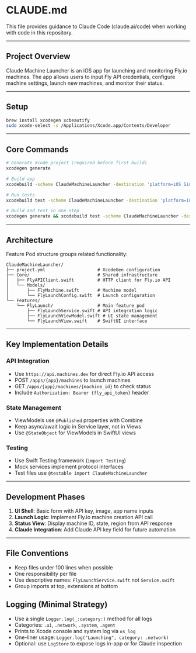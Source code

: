 # CLAUDE.md

This file provides guidance to Claude Code (claude.ai/code) when working with code in this repository.

---

## Project Overview

Claude Machine Launcher is an iOS app for launching and monitoring Fly.io machines. The app allows users to input Fly API credentials, configure machine settings, launch new machines, and monitor their status.

---

## Setup

```bash
brew install xcodegen xcbeautify
sudo xcode-select -s /Applications/Xcode.app/Contents/Developer
```

---

## Core Commands

```bash
# Generate Xcode project (required before first build)
xcodegen generate

# Build app
xcodebuild -scheme ClaudeMachineLauncher -destination 'platform=iOS Simulator,name=iPhone 16' | xcbeautify --quieter

# Run tests
xcodebuild test -scheme ClaudeMachineLauncher -destination 'platform=iOS Simulator,name=iPhone 16' | xcbeautify --quieter

# Build and test in one step
xcodegen generate && xcodebuild test -scheme ClaudeMachineLauncher -destination 'platform=iOS Simulator,name=iPhone 16' | xcbeautify --quieter
```

---

## Architecture

Feature Pod structure groups related functionality:

```
ClaudeMachineLauncher/
├── project.yml                    # XcodeGen configuration
├── Core/                          # Shared infrastructure
│   ├── FlyAPIClient.swift         # HTTP client for Fly.io API
│   └── Models/
│       ├── FlyMachine.swift       # Machine model
│       └── FlyLaunchConfig.swift  # Launch configuration
└── Features/
    └── FlyLaunch/                 # Main feature pod
        ├── FlyLaunchService.swift # API integration logic
        ├── FlyLaunchViewModel.swift # UI state management
        └── FlyLaunchView.swift    # SwiftUI interface
```

---

## Key Implementation Details

### API Integration
- Use `https://api.machines.dev` for direct Fly.io API access
- POST `/apps/{app}/machines` to launch machines
- GET `/apps/{app}/machines/{machine_id}` to check status
- Include `Authorization: Bearer {fly_api_token}` header

### State Management
- ViewModels use `@Published` properties with Combine
- Keep async/await logic in Service layer, not in Views
- Use `@StateObject` for ViewModels in SwiftUI views

### Testing
- Use Swift Testing framework (`import Testing`)
- Mock services implement protocol interfaces
- Test files use `@testable import ClaudeMachineLauncher`

---

## Development Phases

1. **UI Shell**: Basic form with API key, image, app name inputs
2. **Launch Logic**: Implement Fly.io machine creation API call  
3. **Status View**: Display machine ID, state, region from API response
4. **Claude Integration**: Add Claude API key field for future automation

---

## File Conventions

- Keep files under 100 lines when possible
- One responsibility per file
- Use descriptive names: `FlyLaunchService.swift` not `Service.swift`
- Group imports at top, extensions at bottom


## Logging (Minimal Strategy)

- Use a single `Logger.log(_:category:)` method for all logs
- Categories: `.ui`, `.network`, `.system`, `.agent`
- Prints to Xcode console and system log via `os_log`
- One-liner usage: `Logger.log("Launching", category: .network)`
- Optional: use `LogStore` to expose logs in-app or for Claude inspection